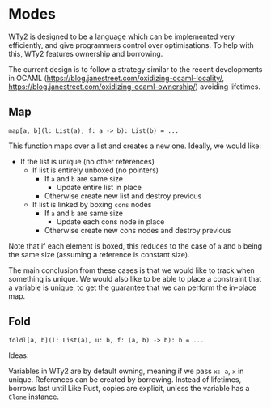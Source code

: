 # Modes

WTy2 is designed to be a language which can be implemented very efficiently, and give programmers control over optimisations. To help with this, WTy2 features ownership and borrowing.

The current design is to follow a strategy similar to the recent developments in OCAML (https://blog.janestreet.com/oxidizing-ocaml-locality/, https://blog.janestreet.com/oxidizing-ocaml-ownership/) avoiding lifetimes.

## Map

```WTy2
map[a, b](l: List(a), f: a -> b): List(b) = ...
```

This function maps over a list and creates a new one.
Ideally, we would like:

- If the list is unique (no other references)
  - If list is entirely unboxed (no pointers)
    - If `a` and `b` are same size
      - Update entire list in place
    - Otherwise create new list and destroy previous
  - If list is linked by boxing `cons` nodes
    - If `a` and `b` are same size
      - Update each cons node in place
    - Otherwise create new cons nodes and destroy previous

Note that if each element is boxed, this reduces to the case of `a` and `b` being the same size (assuming a reference is constant size).

The main conclusion from these cases is that we would like to track when something is unique. We would also like to be able to place a constraint that a variable is unique, to get the guarantee that we can perform the in-place map.

## Fold

```WTy2
foldl[a, b](l: List(a), u: b, f: (a, b) -> b): b = ...
```

Ideas:

Variables in WTy2 are by default owning, meaning if we pass `x: a`, `x` in unique.
References can be created by borrowing. Instead of lifetimes, borrows last until
Like Rust, copies are explicit, unless the variable has a `Clone` instance.
